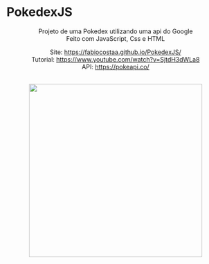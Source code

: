 # PokedexJS
<div align="center">
Projeto de uma Pokedex utilizando uma api do Google
<br>
Feito com JavaScript, Css e HTML


Site:  https://fabiocostaa.github.io/PokedexJS/ <br>
Tutorial: https://www.youtube.com/watch?v=SjtdH3dWLa8 <br>
API: https://pokeapi.co/
</div>

<br>

<div align="center">
<img src="https://user-images.githubusercontent.com/101533133/200148488-5a12eed8-0e85-4c6c-a146-7ff320b22819.png" width="400px"
     />
</div>

